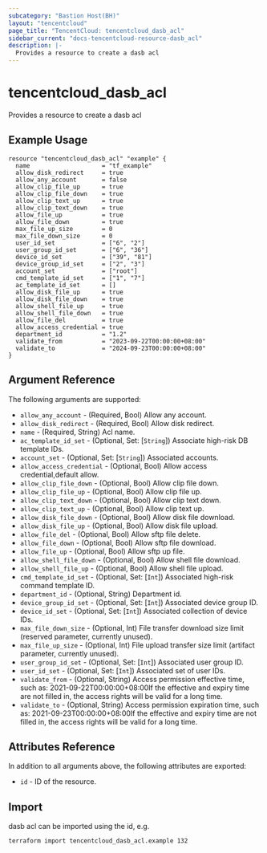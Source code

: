 ```yaml
---
subcategory: "Bastion Host(BH)"
layout: "tencentcloud"
page_title: "TencentCloud: tencentcloud_dasb_acl"
sidebar_current: "docs-tencentcloud-resource-dasb_acl"
description: |-
  Provides a resource to create a dasb acl
---
```


# tencentcloud_dasb_acl

Provides a resource to create a dasb acl

## Example Usage

```hcl
resource "tencentcloud_dasb_acl" "example" {
  name                    = "tf_example"
  allow_disk_redirect     = true
  allow_any_account       = false
  allow_clip_file_up      = true
  allow_clip_file_down    = true
  allow_clip_text_up      = true
  allow_clip_text_down    = true
  allow_file_up           = true
  allow_file_down         = true
  max_file_up_size        = 0
  max_file_down_size      = 0
  user_id_set             = ["6", "2"]
  user_group_id_set       = ["6", "36"]
  device_id_set           = ["39", "81"]
  device_group_id_set     = ["2", "3"]
  account_set             = ["root"]
  cmd_template_id_set     = ["1", "7"]
  ac_template_id_set      = []
  allow_disk_file_up      = true
  allow_disk_file_down    = true
  allow_shell_file_up     = true
  allow_shell_file_down   = true
  allow_file_del          = true
  allow_access_credential = true
  department_id           = "1.2"
  validate_from           = "2023-09-22T00:00:00+08:00"
  validate_to             = "2024-09-23T00:00:00+08:00"
}
```

## Argument Reference

The following arguments are supported:

* `allow_any_account` - (Required, Bool) Allow any account.
* `allow_disk_redirect` - (Required, Bool) Allow disk redirect.
* `name` - (Required, String) Acl name.
* `ac_template_id_set` - (Optional, Set: [`String`]) Associate high-risk DB template IDs.
* `account_set` - (Optional, Set: [`String`]) Associated accounts.
* `allow_access_credential` - (Optional, Bool) Allow access credential,default allow.
* `allow_clip_file_down` - (Optional, Bool) Allow clip file down.
* `allow_clip_file_up` - (Optional, Bool) Allow clip file up.
* `allow_clip_text_down` - (Optional, Bool) Allow clip text down.
* `allow_clip_text_up` - (Optional, Bool) Allow clip text up.
* `allow_disk_file_down` - (Optional, Bool) Allow disk file download.
* `allow_disk_file_up` - (Optional, Bool) Allow disk file upload.
* `allow_file_del` - (Optional, Bool) Allow sftp file delete.
* `allow_file_down` - (Optional, Bool) Allow sftp file download.
* `allow_file_up` - (Optional, Bool) Allow sftp up file.
* `allow_shell_file_down` - (Optional, Bool) Allow shell file download.
* `allow_shell_file_up` - (Optional, Bool) Allow shell file upload.
* `cmd_template_id_set` - (Optional, Set: [`Int`]) Associated high-risk command template ID.
* `department_id` - (Optional, String) Department id.
* `device_group_id_set` - (Optional, Set: [`Int`]) Associated device group ID.
* `device_id_set` - (Optional, Set: [`Int`]) Associated collection of device IDs.
* `max_file_down_size` - (Optional, Int) File transfer download size limit (reserved parameter, currently unused).
* `max_file_up_size` - (Optional, Int) File upload transfer size limit (artifact parameter, currently unused).
* `user_group_id_set` - (Optional, Set: [`Int`]) Associated user group ID.
* `user_id_set` - (Optional, Set: [`Int`]) Associated set of user IDs.
* `validate_from` - (Optional, String) Access permission effective time, such as: 2021-09-22T00:00:00+08:00If the effective and expiry time are not filled in, the access rights will be valid for a long time.
* `validate_to` - (Optional, String) Access permission expiration time, such as: 2021-09-23T00:00:00+08:00If the effective and expiry time are not filled in, the access rights will be valid for a long time.

## Attributes Reference

In addition to all arguments above, the following attributes are exported:

* `id` - ID of the resource.



## Import

dasb acl can be imported using the id, e.g.

```
terraform import tencentcloud_dasb_acl.example 132
```


